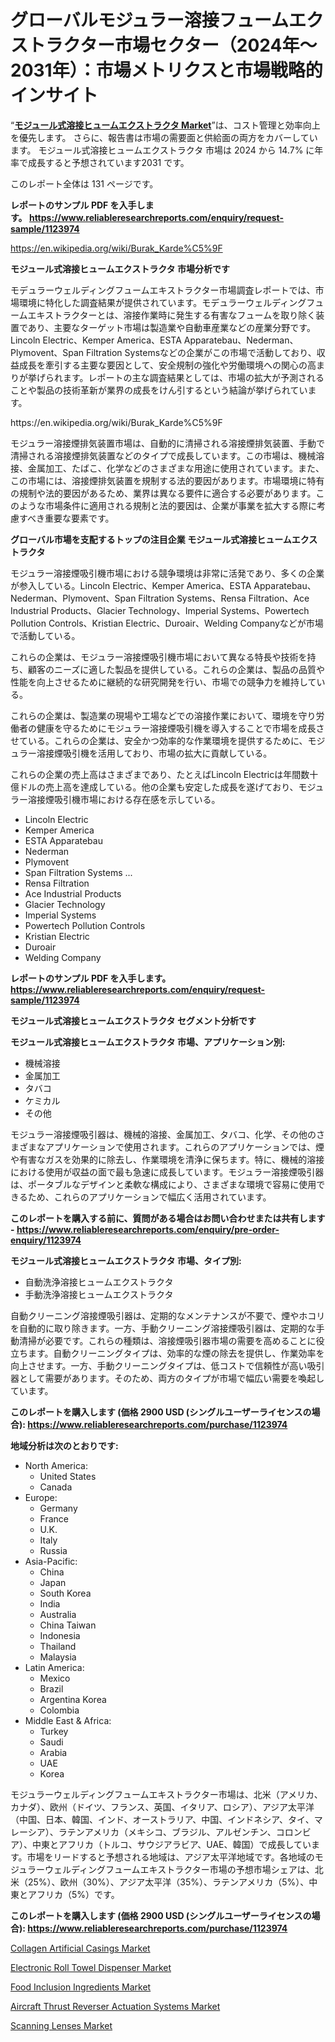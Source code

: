 <p><h1>グローバルモジュラー溶接フュームエクストラクター市場セクター（2024年～2031年）：市場メトリクスと市場戦略的インサイト</h1></p><p>&ldquo;<strong><a href="https://www.reliableresearchreports.com/modular-welding-fume-extractor-r1123974">モジュール式溶接ヒュームエクストラクタ Market</a></strong>&rdquo;は、コスト管理と効率向上を優先します。 さらに、報告書は市場の需要面と供給面の両方をカバーしています。 モジュール式溶接ヒュームエクストラクタ 市場は 2024 から 14.7% に年率で成長すると予想されています2031 です。</p>
<p>このレポート全体は 131 ページです。</p>
<p><strong>レポートのサンプル PDF を入手します。&nbsp;<a href="https://www.reliableresearchreports.com/enquiry/request-sample/1123974">https://www.reliableresearchreports.com/enquiry/request-sample/1123974</a></strong></p>
<p><a href="https://en.wikipedia.org/wiki/Burak_Karde%C5%9F">https://en.wikipedia.org/wiki/Burak_Karde%C5%9F</a></p>
<p><strong>モジュール式溶接ヒュームエクストラクタ 市場分析です</strong></p>
<p><p>モデュラーウェルディングフュームエキストラクター市場調査レポートでは、市場環境に特化した調査結果が提供されています。モデュラーウェルディングフュームエキストラクターとは、溶接作業時に発生する有害なフュームを取り除く装置であり、主要なターゲット市場は製造業や自動車産業などの産業分野です。Lincoln Electric、Kemper America、ESTA Apparatebau、Nederman、Plymovent、Span Filtration Systemsなどの企業がこの市場で活動しており、収益成長を牽引する主要な要因として、安全規制の強化や労働環境への関心の高まりが挙げられます。レポートの主な調査結果としては、市場の拡大が予測されることや製品の技術革新が業界の成長をけん引するという結論が挙げられています。</p></p>
<p>https://en.wikipedia.org/wiki/Burak_Karde%C5%9F</p>
<p><p>モジュラー溶接煙排気装置市場は、自動的に清掃される溶接煙排気装置、手動で清掃される溶接煙排気装置などのタイプで成長しています。この市場は、機械溶接、金属加工、たばこ、化学などのさまざまな用途に使用されています。また、この市場には、溶接煙排気装置を規制する法的要因があります。市場環境に特有の規制や法的要因があるため、業界は異なる要件に適合する必要があります。このような市場条件に適用される規制と法的要因は、企業が事業を拡大する際に考慮すべき重要な要素です。</p></p>
<p><strong>グローバル市場を支配するトップの注目企業 モジュール式溶接ヒュームエクストラクタ</strong></p>
<p><p>モジュラー溶接煙吸引機市場における競争環境は非常に活発であり、多くの企業が参入している。Lincoln Electric、Kemper America、ESTA Apparatebau、Nederman、Plymovent、Span Filtration Systems、Rensa Filtration、Ace Industrial Products、Glacier Technology、Imperial Systems、Powertech Pollution Controls、Kristian Electric、Duroair、Welding Companyなどが市場で活動している。</p><p>これらの企業は、モジュラー溶接煙吸引機市場において異なる特長や技術を持ち、顧客のニーズに適した製品を提供している。これらの企業は、製品の品質や性能を向上させるために継続的な研究開発を行い、市場での競争力を維持している。</p><p>これらの企業は、製造業の現場や工場などでの溶接作業において、環境を守り労働者の健康を守るためにモジュラー溶接煙吸引機を導入することで市場を成長させている。これらの企業は、安全かつ効率的な作業環境を提供するために、モジュラー溶接煙吸引機を活用しており、市場の拡大に貢献している。</p><p>これらの企業の売上高はさまざまであり、たとえばLincoln Electricは年間数十億ドルの売上高を達成している。他の企業も安定した成長を遂げており、モジュラー溶接煙吸引機市場における存在感を示している。</p></p>
<p><ul><li>Lincoln Electric</li><li>Kemper America</li><li>ESTA Apparatebau</li><li>Nederman</li><li>Plymovent</li><li>Span Filtration Systems ...</li><li>Rensa Filtration</li><li>Ace Industrial Products</li><li>Glacier Technology</li><li>Imperial Systems</li><li>Powertech Pollution Controls</li><li>Kristian Electric</li><li>Duroair</li><li>Welding Company</li></ul></p>
<p><strong>レポートのサンプル PDF を入手します。 <a href="https://www.reliableresearchreports.com/enquiry/request-sample/1123974">https://www.reliableresearchreports.com/enquiry/request-sample/1123974</a></strong></p>
<p><strong>モジュール式溶接ヒュームエクストラクタ セグメント分析です</strong></p>
<p><strong>モジュール式溶接ヒュームエクストラクタ 市場、アプリケーション別:</strong></p>
<p><ul><li>機械溶接</li><li>金属加工</li><li>タバコ</li><li>ケミカル</li><li>その他</li></ul></p>
<p><p>モジュラー溶接煙吸引器は、機械的溶接、金属加工、タバコ、化学、その他のさまざまなアプリケーションで使用されます。これらのアプリケーションでは、煙や有害なガスを効果的に除去し、作業環境を清浄に保ちます。特に、機械的溶接における使用が収益の面で最も急速に成長しています。モジュラー溶接煙吸引器は、ポータブルなデザインと柔軟な構成により、さまざまな環境で容易に使用できるため、これらのアプリケーションで幅広く活用されています。</p></p>
<p><strong>このレポートを購入する前に、質問がある場合はお問い合わせまたは共有します - <a href="https://www.reliableresearchreports.com/enquiry/pre-order-enquiry/1123974">https://www.reliableresearchreports.com/enquiry/pre-order-enquiry/1123974</a></strong></p>
<p><strong>モジュール式溶接ヒュームエクストラクタ 市場、タイプ別:</strong></p>
<p><ul><li>自動洗浄溶接ヒュームエクストラクタ</li><li>手動洗浄溶接ヒュームエクストラクタ</li></ul></p>
<p><p>自動クリーニング溶接煙吸引器は、定期的なメンテナンスが不要で、煙やホコリを自動的に取り除きます。一方、手動クリーニング溶接煙吸引器は、定期的な手動清掃が必要です。これらの種類は、溶接煙吸引器市場の需要を高めることに役立ちます。自動クリーニングタイプは、効率的な煙の除去を提供し、作業効率を向上させます。一方、手動クリーニングタイプは、低コストで信頼性が高い吸引器として需要があります。そのため、両方のタイプが市場で幅広い需要を喚起しています。</p></p>
<p><strong>このレポートを購入します (価格 2900 USD (シングルユーザーライセンスの場合): <a href="https://www.reliableresearchreports.com/purchase/1123974">https://www.reliableresearchreports.com/purchase/1123974</a></strong></p>
<p><strong>地域分析は次のとおりです:</strong></p>
<p><ul>
    <li>
        North America:
        <ul>
            <li>United States</li>
            <li>Canada</li>
        </ul>
    </li>
    <li>
        Europe:
        <ul>
            <li>Germany</li>
            <li>France</li>
            <li>U.K.</li>
            <li>Italy</li>
            <li>Russia</li>
        </ul>
    </li>
    <li>
        Asia-Pacific:
        <ul>
            <li>China</li>
            <li>Japan</li>
            <li>South Korea</li>
            <li>India</li>
            <li>Australia</li>
            <li>China Taiwan</li>
            <li>Indonesia</li>
            <li>Thailand</li>
            <li>Malaysia</li>
        </ul>
    </li>
    <li>
        Latin America:
        <ul>
            <li>Mexico</li>
            <li>Brazil</li>
            <li>Argentina Korea</li>
            <li>Colombia</li>
        </ul>
    </li>
    <li>
        Middle East & Africa:
        <ul>
            <li>Turkey</li>
            <li>Saudi</li>
            <li>Arabia</li>
            <li>UAE</li>
            <li>Korea</li>
        </ul>
    </li>
    </ul></p>
<p><p>モジュラーウェルディングフュームエキストラクター市場は、北米（アメリカ、カナダ）、欧州（ドイツ、フランス、英国、イタリア、ロシア）、アジア太平洋（中国、日本、韓国、インド、オーストラリア、中国、インドネシア、タイ、マレーシア）、ラテンアメリカ（メキシコ、ブラジル、アルゼンチン、コロンビア）、中東とアフリカ（トルコ、サウジアラビア、UAE、韓国）で成長しています。市場をリードすると予想される地域は、アジア太平洋地域です。各地域のモジュラーウェルディングフュームエキストラクター市場の予想市場シェアは、北米（25%）、欧州（30%）、アジア太平洋（35%）、ラテンアメリカ（5%）、中東とアフリカ（5%）です。</p></p>
<p><strong>このレポートを購入します (価格 2900 USD (シングルユーザーライセンスの場合): <a href="https://www.reliableresearchreports.com/purchase/1123974">https://www.reliableresearchreports.com/purchase/1123974</a></strong></p>
<p><p><a href="https://github.com/mauripalmi/Market-Research-Report-List-5/blob/main/collagen-artificial-casings-market.md">Collagen Artificial Casings Market</a></p><p><a href="https://issuu.com/reportprime-2/docs/electronic-roll-towel-dispenser-mar_5506e26cd7af29">Electronic Roll Towel Dispenser Market</a></p><p><a href="https://github.com/gulaimolin/Market-Research-Report-List-6/blob/main/food-inclusion-ingredients-market.md">Food Inclusion Ingredients Market</a></p><p><a href="https://www.linkedin.com/pulse/exploring-aircraft-thrust-reverser-actuation-systems-market-awu6e?trackingId=gr6S%2FGdjRvazU3Tt%2BCNdMQ%3D%3D">Aircraft Thrust Reverser Actuation Systems Market</a></p><p><a href="https://www.linkedin.com/pulse/emerging-trends-scanning-lenses-market-global-outlook-future-88crc?trackingId=RE6GAFIhTzeQkqVDf1qJJw%3D%3D">Scanning Lenses Market</a></p></p>